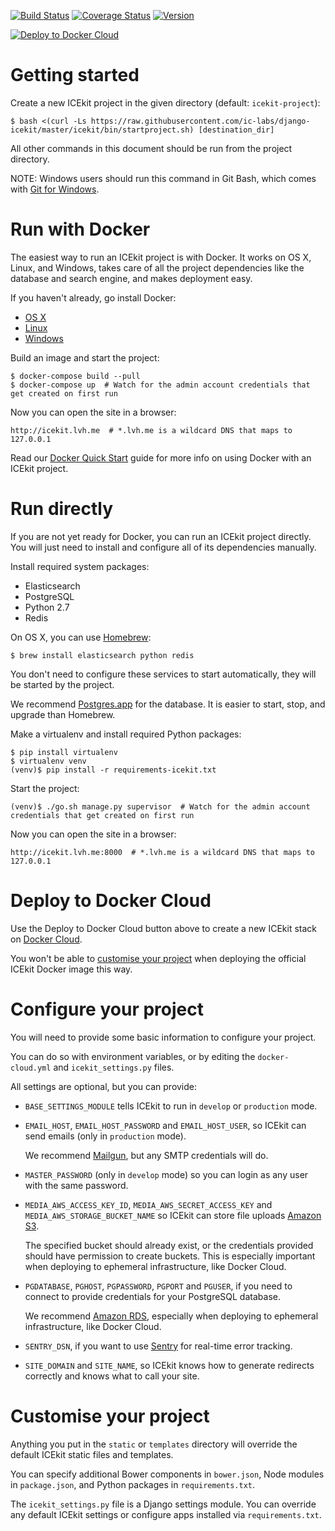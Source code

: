 [![Build Status](https://img.shields.io/travis/ic-labs/django-icekit.svg)](https://travis-ci.org/ic-labs/django-icekit)
[![Coverage Status](https://img.shields.io/coveralls/ic-labs/django-icekit.svg)](https://coveralls.io/github/ic-labs/django-icekit)
[![Version](https://img.shields.io/pypi/v/django-icekit.svg)](https://pypi.python.org/pypi/django-icekit)

[![Deploy to Docker Cloud](https://files.cloud.docker.com/images/deploy-to-dockercloud.svg)](https://cloud.docker.com/stack/deploy/)

# Getting started

Create a new ICEkit project in the given directory (default: `icekit-project`):

    $ bash <(curl -Ls https://raw.githubusercontent.com/ic-labs/django-icekit/master/icekit/bin/startproject.sh) [destination_dir]

All other commands in this document should be run from the project directory.

NOTE: Windows users should run this command in Git Bash, which comes with
[Git for Windows](https://git-for-windows.github.io/).

# Run with Docker

The easiest way to run an ICEkit project is with Docker. It works on OS X,
Linux, and Windows, takes care of all the project dependencies like the
database and search engine, and makes deployment easy.

If you haven't already, go install Docker:

  * [OS X](https://download.docker.com/mac/stable/Docker.dmg)
  * [Linux](https://docs.docker.com/engine/installation/linux/)
  * [Windows](https://download.docker.com/win/stable/InstallDocker.msi)

Build an image and start the project:

    $ docker-compose build --pull
    $ docker-compose up  # Watch for the admin account credentials that get created on first run

Now you can open the site in a browser:

    http://icekit.lvh.me  # *.lvh.me is a wildcard DNS that maps to 127.0.0.1

Read our [Docker Quick Start](https://github.com/ic-labs/django-icekit/blob/master/docs/docker-quick-start.md)
guide for more info on using Docker with an ICEkit project.

# Run directly

If you are not yet ready for Docker, you can run an ICEkit project directly.
You will just need to install and configure all of its dependencies manually.

Install required system packages:

  * Elasticsearch
  * PostgreSQL
  * Python 2.7
  * Redis

On OS X, you can use [Homebrew](http://brew.sh/):

    $ brew install elasticsearch python redis

You don't need to configure these services to start automatically, they will
be started by the project.

We recommend [Postgres.app](http://postgresapp.com/) for the database. It is
easier to start, stop, and upgrade than Homebrew.

Make a virtualenv and install required Python packages:

    $ pip install virtualenv
    $ virtualenv venv
    (venv)$ pip install -r requirements-icekit.txt

Start the project:

    (venv)$ ./go.sh manage.py supervisor  # Watch for the admin account credentials that get created on first run

Now you can open the site in a browser:

    http://icekit.lvh.me:8000  # *.lvh.me is a wildcard DNS that maps to 127.0.0.1

# Deploy to Docker Cloud

Use the Deploy to Docker Cloud button above to create a new ICEkit stack on
[Docker Cloud](https://cloud.docker.com/).

You won't be able to [customise your project](#customise-your-project) when
deploying the official ICEkit Docker image this way.

# Configure your project

You will need to provide some basic information to configure your project.

You can do so with environment variables, or by editing the `docker-cloud.yml`
and `icekit_settings.py` files.

All settings are optional, but you can provide:

  * `BASE_SETTINGS_MODULE` tells ICEkit to run in `develop` or `production`
    mode.

  * `EMAIL_HOST`, `EMAIL_HOST_PASSWORD` and `EMAIL_HOST_USER`, so ICEkit can
    send emails (only in `production` mode).

    We recommend [Mailgun](http://www.mailgun.com/), but any SMTP credentials
    will do.

  * `MASTER_PASSWORD` (only in `develop` mode) so you can login as any user
    with the same password.

  * `MEDIA_AWS_ACCESS_KEY_ID`, `MEDIA_AWS_SECRET_ACCESS_KEY` and
    `MEDIA_AWS_STORAGE_BUCKET_NAME` so ICEkit can store file uploads
    [Amazon S3](https://aws.amazon.com/s3/).

    The specified bucket should already exist, or the credentials provided
    should have permission to create buckets. This is especially important when
    deploying to ephemeral infrastructure, like Docker Cloud.

  * `PGDATABASE`, `PGHOST`, `PGPASSWORD`, `PGPORT` and `PGUSER`, if you need to
    connect to provide credentials for your PostgreSQL database.

    We recommend [Amazon RDS](https://aws.amazon.com/rds/), especially when
    deploying to ephemeral infrastructure, like Docker Cloud.

  * `SENTRY_DSN`, if you want to use [Sentry](https://getsentry.com/) for
    real-time error tracking.

  * `SITE_DOMAIN` and `SITE_NAME`, so ICEkit knows how to generate redirects
    correctly and knows what to call your site.

# Customise your project

Anything you put in the `static` or `templates` directory will override the
default ICEkit static files and templates.

You can specify additional Bower components in `bower.json`, Node modules in
`package.json`, and Python packages in `requirements.txt`.

The `icekit_settings.py` file is a Django settings module. You can override any
default ICEkit settings or configure apps installed via `requirements.txt`.
